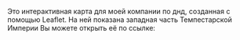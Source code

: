 Это интерактивная карта для моей компании по днд, созданная с помощью Leaflet.
На ней показана западная часть Темпестарской Империи
Вы можете открыть её по ссылке:
